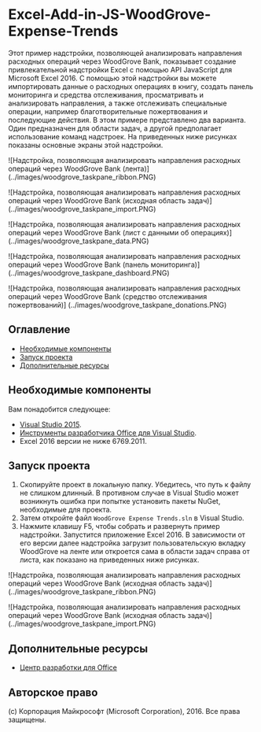 # Excel-Add-in-JS-WoodGrove-Expense-Trends

Этот пример надстройки, позволяющей анализировать направления расходных операций через WoodGrove Bank, показывает создание привлекательной надстройки Excel с помощью API JavaScript для Microsoft Excel 2016. С помощью этой надстройки вы можете импортировать данные о расходных операциях в книгу, создать панель мониторинга и средства отслеживания, просматривать и анализировать направления, а также отслеживать специальные операции, например благотворительные пожертвования и последующие действия. В этом примере представлено два варианта. Один предназначен для области задач, а другой предполагает использование команд надстроек. На приведенных ниже рисунках показаны основные экраны этой надстройки.

![Надстройка, позволяющая анализировать направления расходных операций через WoodGrove Bank (лента)] (../images/woodgrove_taskpane_ribbon.PNG)

![Надстройка, позволяющая анализировать направления расходных операций через WoodGrove Bank (исходная область задач)] (../images/woodgrove_taskpane_import.PNG)

![Надстройка, позволяющая анализировать направления расходных операций через WoodGrove Bank (лист с данными об операциях)] (../images/woodgrove_taskpane_data.PNG)

![Надстройка, позволяющая анализировать направления расходных операций через WoodGrove Bank (панель мониторинга)] (../images/woodgrove_taskpane_dashboard.PNG)

![Надстройка, позволяющая анализировать направления расходных операций через WoodGrove Bank (средство отслеживания пожертвований)] (../images/woodgrove_taskpane_donations.PNG)

## Оглавление 

* [Необходимые компоненты](#prerequisites)
* [Запуск проекта](#run-the-project)
* [Дополнительные ресурсы](#additional-resources)

## Необходимые компоненты

Вам понадобится следующее:

* [Visual Studio 2015](https://www.visualstudio.com/downloads/download-visual-studio-vs.aspx).
* [Инструменты разработчика Office для Visual Studio](https://www.visualstudio.com/en-us/features/office-tools-vs.aspx).
* Excel 2016 версии не ниже 6769.2011.

## Запуск проекта

1. Скопируйте проект в локальную папку. Убедитесь, что путь к файлу не слишком длинный. В противном случае в Visual Studio может возникнуть ошибка при попытке установить пакеты NuGet, необходимые для проекта. 
2. Затем откройте файл `WoodGrove Expense Trends.sln` в Visual Studio. 
3. Нажмите клавишу F5, чтобы собрать и развернуть пример надстройки. Запустится приложение Excel 2016. В зависимости от его версии далее надстройка загрузит пользовательскую вкладку WoodGrove на ленте или откроется сама в области задач справа от листа, как показано на приведенных ниже рисунках.

![Надстройка, позволяющая анализировать направления расходных операций через WoodGrove Bank (исходная область задач)] (../images/woodgrove_taskpane_ribbon.PNG)

![Надстройка, позволяющая анализировать направления расходных операций через WoodGrove Bank (исходная область задач)] (../images/woodgrove_taskpane_import.PNG)

## Дополнительные ресурсы

* [Центр разработки для Office](http://dev.office.com/)

## Авторское право
(c) Корпорация Майкрософт (Microsoft Corporation), 2016. Все права защищены.


